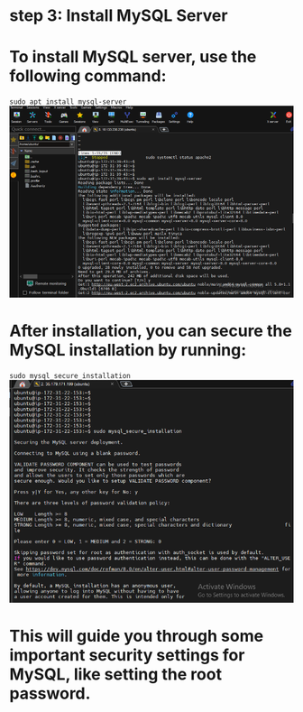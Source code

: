 # step 3: Install MySQL Server
# To install MySQL server, use the following command:
`sudo apt install mysql-server`
![installing mysql](./IMAGES/installing_mysql.png "Installation of MYSQL")
 # After installation, you can secure the MySQL installation by running:
`sudo mysql_secure_installation`
![mysql secure](./IMAGES/mysql_secure.png "Securing Mysql")
# This will guide you through some important security settings for MySQL, like setting the root password.